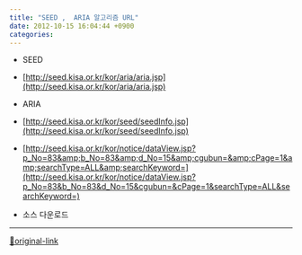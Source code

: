 ```yaml
---
title: "SEED ,  ARIA 알고리즘 URL"
date: 2012-10-15 16:04:44 +0900
categories: 
---
```

  

- SEED
- [http://seed.kisa.or.kr/kor/aria/aria.jsp](http://seed.kisa.or.kr/kor/aria/aria.jsp)

- ARIA
- [http://seed.kisa.or.kr/kor/seed/seedInfo.jsp](http://seed.kisa.or.kr/kor/seed/seedInfo.jsp)
- [http://seed.kisa.or.kr/kor/notice/dataView.jsp?p_No=83&amp;b_No=83&amp;d_No=15&amp;cgubun=&amp;cPage=1&amp;searchType=ALL&amp;searchKeyword=](http://seed.kisa.or.kr/kor/notice/dataView.jsp?p_No=83&b_No=83&d_No=15&cgubun=&cPage=1&searchType=ALL&searchKeyword=)
- 소스 다운로드







***
[🔗original-link](http://www.mins01.com/mh/tech/read/804)
